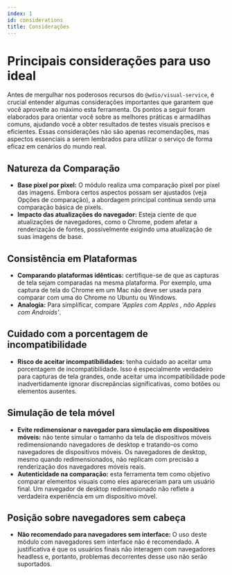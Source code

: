 ```yaml
---
index: 1
id: considerations
title: Considerações
---
```


# Principais considerações para uso ideal

Antes de mergulhar nos poderosos recursos do `@wdio/visual-service`, é crucial entender algumas considerações importantes que garantem que você aproveite ao máximo esta ferramenta. Os pontos a seguir foram elaborados para orientar você sobre as melhores práticas e armadilhas comuns, ajudando você a obter resultados de testes visuais precisos e eficientes. Essas considerações não são apenas recomendações, mas aspectos essenciais a serem lembrados para utilizar o serviço de forma eficaz em cenários do mundo real.

## Natureza da Comparação

- **Base pixel por pixel:** O módulo realiza uma comparação pixel por pixel das imagens. Embora certos aspectos possam ser ajustados (veja Opções de comparação), a abordagem principal continua sendo uma comparação básica de pixels.
- **Impacto das atualizações do navegador:** Esteja ciente de que atualizações de navegadores, como o Chrome, podem afetar a renderização de fontes, possivelmente exigindo uma atualização de suas imagens de base.

## Consistência em Plataformas

- **Comparando plataformas idênticas:** certifique-se de que as capturas de tela sejam comparadas na mesma plataforma. Por exemplo, uma captura de tela do Chrome em um Mac não deve ser usada para comparar com uma do Chrome no Ubuntu ou Windows.
- **Analogia:** Para simplificar, compare _'Apples com Apples , não Apples com Androids'_.

## Cuidado com a porcentagem de incompatibilidade

- **Risco de aceitar incompatibilidades:** tenha cuidado ao aceitar uma porcentagem de incompatibilidade. Isso é especialmente verdadeiro para capturas de tela grandes, onde aceitar uma incompatibilidade pode inadvertidamente ignorar discrepâncias significativas, como botões ou elementos ausentes.

## Simulação de tela móvel

- **Evite redimensionar o navegador para simulação em dispositivos móveis:** não tente simular o tamanho da tela de dispositivos móveis redimensionando navegadores de desktop e tratando-os como navegadores de dispositivos móveis. Os navegadores de desktop, mesmo quando redimensionados, não replicam com precisão a renderização dos navegadores móveis reais.
- **Autenticidade na comparação:** esta ferramenta tem como objetivo comparar elementos visuais como eles apareceriam para um usuário final. Um navegador de desktop redimensionado não reflete a verdadeira experiência em um dispositivo móvel.

## Posição sobre navegadores sem cabeça

- **Não recomendado para navegadores sem interface:** O uso deste módulo com navegadores sem interface não é recomendado. A justificativa é que os usuários finais não interagem com navegadores headless e, portanto, problemas decorrentes desse uso não serão suportados.
